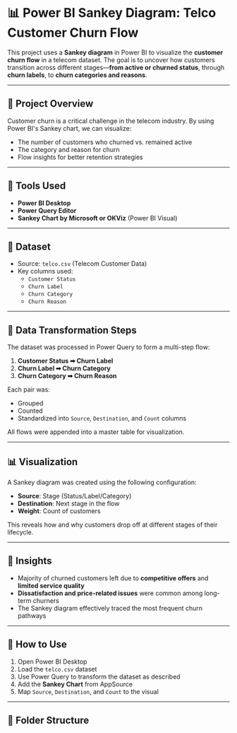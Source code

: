 # 📊 Power BI Sankey Diagram: Telco Customer Churn Flow

This project uses a **Sankey diagram** in Power BI to visualize the **customer churn flow** in a telecom dataset. The goal is to uncover how customers transition across different stages—**from active or churned status**, through **churn labels**, to **churn categories and reasons**.

---

## 📌 Project Overview

Customer churn is a critical challenge in the telecom industry. By using Power BI's Sankey chart, we can visualize:

- The number of customers who churned vs. remained active
- The category and reason for churn
- Flow insights for better retention strategies

---

## 🔧 Tools Used

- **Power BI Desktop**
- **Power Query Editor**
- **Sankey Chart by Microsoft or OKViz** (Power BI Visual)

---

## 📁 Dataset

- Source: `telco.csv` (Telecom Customer Data)
- Key columns used:
  - `Customer Status`
  - `Churn Label`
  - `Churn Category`
  - `Churn Reason`

---

## 🔁 Data Transformation Steps

The dataset was processed in Power Query to form a multi-step flow:

1. **Customer Status ➡ Churn Label**
2. **Churn Label ➡ Churn Category**
3. **Churn Category ➡ Churn Reason**

Each pair was:
- Grouped
- Counted
- Standardized into `Source`, `Destination`, and `Count` columns

All flows were appended into a master table for visualization.

---

## 📊 Visualization

A Sankey diagram was created using the following configuration:

- **Source**: Stage (Status/Label/Category)
- **Destination**: Next stage in the flow
- **Weight**: Count of customers

This reveals how and why customers drop off at different stages of their lifecycle.

---

## 🧠 Insights

- Majority of churned customers left due to **competitive offers** and **limited service quality**
- **Dissatisfaction and price-related issues** were common among long-term churners
- The Sankey diagram effectively traced the most frequent churn pathways

---

## 🚀 How to Use

1. Open Power BI Desktop
2. Load the `telco.csv` dataset
3. Use Power Query to transform the dataset as described
4. Add the **Sankey Chart** from AppSource
5. Map `Source`, `Destination`, and `Count` to the visual

---

## 📂 Folder Structure



